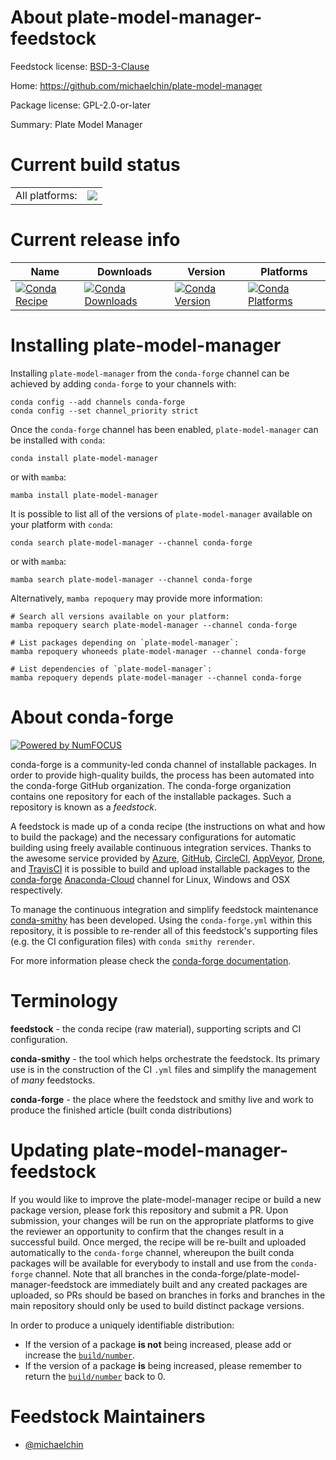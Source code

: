 About plate-model-manager-feedstock
===================================

Feedstock license: [BSD-3-Clause](https://github.com/conda-forge/plate-model-manager-feedstock/blob/main/LICENSE.txt)

Home: https://github.com/michaelchin/plate-model-manager

Package license: GPL-2.0-or-later

Summary: Plate Model Manager

Current build status
====================


<table><tr><td>All platforms:</td>
    <td>
      <a href="https://dev.azure.com/conda-forge/feedstock-builds/_build/latest?definitionId=20601&branchName=main">
        <img src="https://dev.azure.com/conda-forge/feedstock-builds/_apis/build/status/plate-model-manager-feedstock?branchName=main">
      </a>
    </td>
  </tr>
</table>

Current release info
====================

| Name | Downloads | Version | Platforms |
| --- | --- | --- | --- |
| [![Conda Recipe](https://img.shields.io/badge/recipe-plate--model--manager-green.svg)](https://anaconda.org/conda-forge/plate-model-manager) | [![Conda Downloads](https://img.shields.io/conda/dn/conda-forge/plate-model-manager.svg)](https://anaconda.org/conda-forge/plate-model-manager) | [![Conda Version](https://img.shields.io/conda/vn/conda-forge/plate-model-manager.svg)](https://anaconda.org/conda-forge/plate-model-manager) | [![Conda Platforms](https://img.shields.io/conda/pn/conda-forge/plate-model-manager.svg)](https://anaconda.org/conda-forge/plate-model-manager) |

Installing plate-model-manager
==============================

Installing `plate-model-manager` from the `conda-forge` channel can be achieved by adding `conda-forge` to your channels with:

```
conda config --add channels conda-forge
conda config --set channel_priority strict
```

Once the `conda-forge` channel has been enabled, `plate-model-manager` can be installed with `conda`:

```
conda install plate-model-manager
```

or with `mamba`:

```
mamba install plate-model-manager
```

It is possible to list all of the versions of `plate-model-manager` available on your platform with `conda`:

```
conda search plate-model-manager --channel conda-forge
```

or with `mamba`:

```
mamba search plate-model-manager --channel conda-forge
```

Alternatively, `mamba repoquery` may provide more information:

```
# Search all versions available on your platform:
mamba repoquery search plate-model-manager --channel conda-forge

# List packages depending on `plate-model-manager`:
mamba repoquery whoneeds plate-model-manager --channel conda-forge

# List dependencies of `plate-model-manager`:
mamba repoquery depends plate-model-manager --channel conda-forge
```


About conda-forge
=================

[![Powered by
NumFOCUS](https://img.shields.io/badge/powered%20by-NumFOCUS-orange.svg?style=flat&colorA=E1523D&colorB=007D8A)](https://numfocus.org)

conda-forge is a community-led conda channel of installable packages.
In order to provide high-quality builds, the process has been automated into the
conda-forge GitHub organization. The conda-forge organization contains one repository
for each of the installable packages. Such a repository is known as a *feedstock*.

A feedstock is made up of a conda recipe (the instructions on what and how to build
the package) and the necessary configurations for automatic building using freely
available continuous integration services. Thanks to the awesome service provided by
[Azure](https://azure.microsoft.com/en-us/services/devops/), [GitHub](https://github.com/),
[CircleCI](https://circleci.com/), [AppVeyor](https://www.appveyor.com/),
[Drone](https://cloud.drone.io/welcome), and [TravisCI](https://travis-ci.com/)
it is possible to build and upload installable packages to the
[conda-forge](https://anaconda.org/conda-forge) [Anaconda-Cloud](https://anaconda.org/)
channel for Linux, Windows and OSX respectively.

To manage the continuous integration and simplify feedstock maintenance
[conda-smithy](https://github.com/conda-forge/conda-smithy) has been developed.
Using the ``conda-forge.yml`` within this repository, it is possible to re-render all of
this feedstock's supporting files (e.g. the CI configuration files) with ``conda smithy rerender``.

For more information please check the [conda-forge documentation](https://conda-forge.org/docs/).

Terminology
===========

**feedstock** - the conda recipe (raw material), supporting scripts and CI configuration.

**conda-smithy** - the tool which helps orchestrate the feedstock.
                   Its primary use is in the construction of the CI ``.yml`` files
                   and simplify the management of *many* feedstocks.

**conda-forge** - the place where the feedstock and smithy live and work to
                  produce the finished article (built conda distributions)


Updating plate-model-manager-feedstock
======================================

If you would like to improve the plate-model-manager recipe or build a new
package version, please fork this repository and submit a PR. Upon submission,
your changes will be run on the appropriate platforms to give the reviewer an
opportunity to confirm that the changes result in a successful build. Once
merged, the recipe will be re-built and uploaded automatically to the
`conda-forge` channel, whereupon the built conda packages will be available for
everybody to install and use from the `conda-forge` channel.
Note that all branches in the conda-forge/plate-model-manager-feedstock are
immediately built and any created packages are uploaded, so PRs should be based
on branches in forks and branches in the main repository should only be used to
build distinct package versions.

In order to produce a uniquely identifiable distribution:
 * If the version of a package **is not** being increased, please add or increase
   the [``build/number``](https://docs.conda.io/projects/conda-build/en/latest/resources/define-metadata.html#build-number-and-string).
 * If the version of a package **is** being increased, please remember to return
   the [``build/number``](https://docs.conda.io/projects/conda-build/en/latest/resources/define-metadata.html#build-number-and-string)
   back to 0.

Feedstock Maintainers
=====================

* [@michaelchin](https://github.com/michaelchin/)

